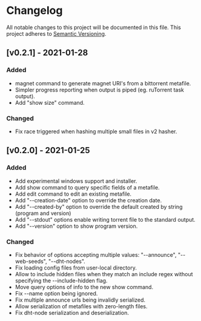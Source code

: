 # Changelog
All notable changes to this project will be documented in this file.
This project adheres to [Semantic Versioning](http://semver.org/).

## [v0.2.1] - 2021-01-28
### Added 
* magnet command to generate magnet URI's from a bittorrent metafile.
* Simpler progress reporting when output is piped (eg. ruTorrent task output).
* Add "show size" command.

### Changed
* Fix race triggered when hashing multiple small files in v2 hasher.

## [v0.2.0] - 2021-01-25
### Added
* Add experimental windows support and installer.
* Add show command to query specific fields of a metafile.
* Add edit command to edit an existing metafile.
* Add "--creation-date" option to override the creation date.
* Add "--created-by" option to override the default created by string (program and version)
* Add "--stdout" options enable writing torrent file to the standard output.
* Add "--version" option to show program version.

### Changed
* Fix behavior of options accepting multiple values: "--announce", "--web-seeds", "--dht-nodes".
* Fix loading config files from user-local directory.
* Allow to include hidden files when they match an include regex without specifying the --include-hidden flag.
* Move query options of info to the new show command.
* Fix --name option being ignored.
* Fix multiple announce urls being invalidly serialized.
* Allow serialization of metafiles with zero-length files.
* Fix dht-node serialization and deserialization.

[comment]: <> (### Removed)